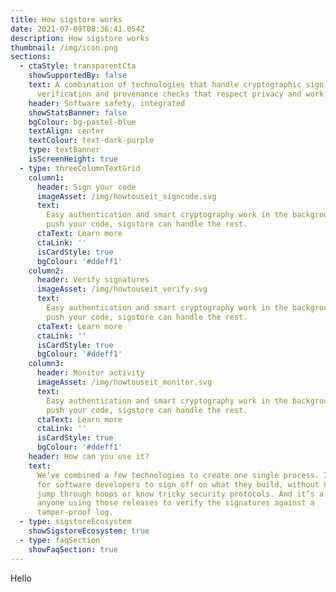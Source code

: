 ```yaml
---
title: How sigstore works
date: 2021-07-09T08:36:41.054Z
description: How sigstore works
thumbnail: /img/icon.png
sections:
  - ctaStyle: transparentCta
    showSupportedBy: false
    text: A combination of technologies that handle cryptographic signing,
      verification and provenance checks that respect privacy and work at scale.
    header: Software safety, integrated
    showStatsBanner: false
    bgColour: bg-pastel-blue
    textAlign: center
    textColour: text-dark-purple
    type: textBanner
    isScreenHeight: true
  - type: threeColumnTextGrid
    column1:
      header: Sign your code
      imageAsset: /img/howtouseit_signcode.svg
      text:
        Easy authentication and smart cryptography work in the background. Just
        push your code, sigstore can handle the rest.
      ctaText: Learn more
      ctaLink: ''
      isCardStyle: true
      bgColour: '#ddeff1'
    column2:
      header: Verify signatures
      imageAsset: /img/howtouseit_verify.svg
      text:
        Easy authentication and smart cryptography work in the background. Just
        push your code, sigstore can handle the rest.
      ctaText: Learn more
      ctaLink: ''
      isCardStyle: true
      bgColour: '#ddeff1'
    column3:
      header: Monitor activity
      imageAsset: /img/howtouseit_monitor.svg
      text:
        Easy authentication and smart cryptography work in the background. Just
        push your code, sigstore can handle the rest.
      ctaText: Learn more
      ctaLink: ''
      isCardStyle: true
      bgColour: '#ddeff1'
    header: How can you use it?
    text:
      We’ve combined a few technologies to create one single process. It’s a way
      for software developers to sign off on what they build, without needing to
      jump through hoops or know tricky security protocols. And it’s a way for
      anyone using those releases to verify the signatures against a
      tamper-proof log.
  - type: sigstoreEcosystem
    showSigstoreEcosystem: true
  - type: faqSection
    showFaqSection: true
---
```


Hello
